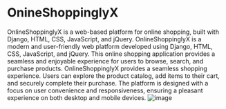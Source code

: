 # OnineShoppinglyX
OnlineShoppinglyX is a web-based platform for online shopping, built with Django, HTML, CSS, JavaScript, and jQuery. OnlineShoppinglyX is a modern and user-friendly web platform developed using Django, HTML, CSS, JavaScript, and jQuery. This online shopping application provides a seamless and enjoyable experience for users to browse, search, and purchase products. OnlineShoppinglyX provides a seamless shopping experience. Users can explore the product catalog, add items to their cart, and securely complete their purchase. The platform is designed with a focus on user convenience and responsiveness, ensuring a pleasant experience on both desktop and mobile devices.
![image](https://github.com/vipul-797/OnineShoppinglyX/assets/83302716/1ce1b56e-4ac0-4e9a-9507-80678ee98c33)
